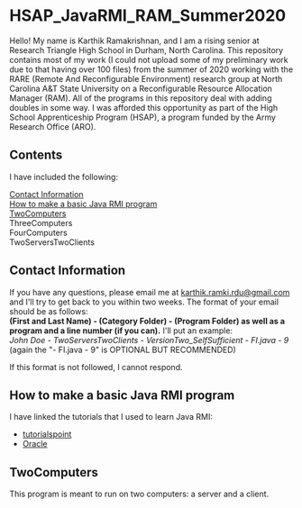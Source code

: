# HSAP_JavaRMI_RAM_Summer2020
Hello! My name is Karthik Ramakrishnan, and I am a rising senior at Research Triangle High School in Durham, North Carolina. This repository contains most of my work (I could not upload some of my preliminary work due to that having over 100 files) from the summer of 2020 working with the RARE (Remote And Reconfigurable Environment) research group at North Carolina A&T State University on a Reconfigurable Resource Allocation Manager (RAM). All of the programs in this repository deal with adding doubles in some way. I was afforded this opportunity as part of the High School Apprenticeship Program (HSAP), a program funded by the Army Research Office (ARO).

## Contents
I have included the following:<br/>

[Contact Information](https://github.com/K-Ramki/HSAP_JavaRMI_RAM_Summer2020#contact-information) <br/>
[How to make a basic Java RMI program](https://github.com/K-Ramki/HSAP_JavaRMI_RAM_Summer2020#how-to-make-a-basic-java-rmi-program) <br/>
[TwoComputers](https://github.com/K-Ramki/HSAP_JavaRMI_RAM_Summer2020#twocomputers) <br/>
ThreeComputers<br/>
FourComputers<br/>
TwoServersTwoClients<br/>

## Contact Information
If you have any questions, please email me at karthik.ramki.rdu@gmail.com and I'll try to get back to you within two weeks. The format of your email should be as follows:<br/>
**(First and Last Name) - (Category Folder) - (Program Folder) as well as a program and a line number (if you can).**
I'll put an example:<br/>
*John Doe - TwoServersTwoClients - VersionTwo_SelfSufficient - FI.java - 9*
(again the "- FI.java - 9" is OPTIONAL BUT RECOMMENDED)

If this format is not followed, I cannot respond.

## How to make a basic Java RMI program
I have linked the tutorials that I used to learn Java RMI:
* [tutorialspoint](https://www.tutorialspoint.com/java_rmi/java_rmi_introduction.htm) <br/>
* [Oracle](https://docs.oracle.com/javase/tutorial/rmi/) <br/>

## TwoComputers
This program is meant to run on two computers: a server and a client.
